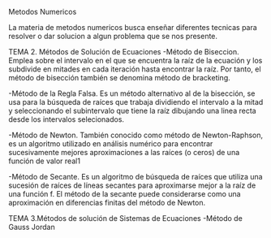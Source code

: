 Metodos Numericos

La materia de metodos numericos busca enseñar diferentes tecnicas para resolver o dar solucion a algun problema que se nos presente.

TEMA 2. Métodos de Solución de Ecuaciones
-Método de Biseccion.
Emplea sobre el intervalo en el que se encuentra la raíz de la ecuación y los subdivide en mitades en cada iteración hasta encontrar la raíz. Por tanto, el método de bisección también se denomina método de bracketing.

-Método de la Regla Falsa.
Es un método alternativo al de la bisección, se usa para la búsqueda de raíces que trabaja dividiendo el intervalo a la mitad y seleccionando el subintervalo que tiene la raíz dibujando una linea recta desde los intervalos selecionados. 

-Método de Newton.
También conocido como método de Newton-Raphson, es un algoritmo utilizado en análisis numérico para encontrar sucesivamente mejores aproximaciones a las raíces (o ceros) de una función de valor real1

-Método de Secante.
Es un algoritmo de búsqueda de raíces que utiliza una sucesión de raíces de líneas secantes para aproximarse mejor a la raíz de una función f. El método de la secante puede considerarse como una aproximación en diferencias finitas del método de Newton.

TEMA 3.Métodos de solución de Sistemas de Ecuaciones
-Método de Gauss Jordan

